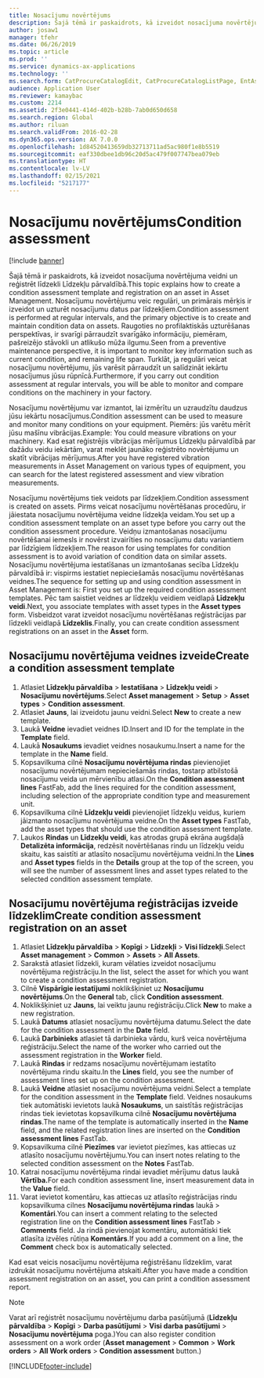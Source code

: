 ```yaml
---
title: Nosacījumu novērtējums
description: Šajā tēmā ir paskaidrots, kā izveidot nosacījuma novērtējuma veidni un reģistrēt līdzekli Līdzekļu pārvaldībā.
author: josaw1
manager: tfehr
ms.date: 06/26/2019
ms.topic: article
ms.prod: ''
ms.service: dynamics-ax-applications
ms.technology: ''
ms.search.form: CatProcureCatalogEdit, CatProcureCatalogListPage, EntAssetObjectCondition, EntAssetConditionTemplate
audience: Application User
ms.reviewer: kamaybac
ms.custom: 2214
ms.assetid: 2f3e0441-414d-402b-b28b-7ab0d650d658
ms.search.region: Global
ms.author: riluan
ms.search.validFrom: 2016-02-28
ms.dyn365.ops.version: AX 7.0.0
ms.openlocfilehash: 1d84520413659db32713711ad5ac980f1e8b5519
ms.sourcegitcommit: eaf330dbee1db96c20d5ac479f007747bea079eb
ms.translationtype: HT
ms.contentlocale: lv-LV
ms.lasthandoff: 02/15/2021
ms.locfileid: "5217177"
---
```

# <a name="condition-assessment"></a><span data-ttu-id="d790c-103">Nosacījumu novērtējums</span><span class="sxs-lookup"><span data-stu-id="d790c-103">Condition assessment</span></span>

[!include [banner](../../includes/banner.md)]

 

<span data-ttu-id="d790c-104">Šajā tēmā ir paskaidrots, kā izveidot nosacījuma novērtējuma veidni un reģistrēt līdzekli Līdzekļu pārvaldībā.</span><span class="sxs-lookup"><span data-stu-id="d790c-104">This topic explains how to create a condition assessment template and registration on an asset in Asset Management.</span></span> <span data-ttu-id="d790c-105">Nosacījumu novērtējumu veic regulāri, un primārais mērķis ir izveidot un uzturēt nosacījumu datus par līdzekļiem.</span><span class="sxs-lookup"><span data-stu-id="d790c-105">Condition assessment is performed at regular intervals, and the primary objective is to create and maintain condition data on assets.</span></span> <span data-ttu-id="d790c-106">Raugoties no profilaktiskās uzturēšanas perspektīvas, ir svarīgi pārraudzīt svarīgāko informāciju, piemēram, pašreizējo stāvokli un atlikušo mūža ilgumu.</span><span class="sxs-lookup"><span data-stu-id="d790c-106">Seen from a preventive maintenance perspective, it is important to monitor key information such as current condition, and remaining life span.</span></span> <span data-ttu-id="d790c-107">Turklāt, ja regulāri veicat nosacījumu novērtējumu, jūs varēsit pārraudzīt un salīdzināt iekārtu nosacījumus jūsu rūpnīcā.</span><span class="sxs-lookup"><span data-stu-id="d790c-107">Furthermore, if you carry out condition assessment at regular intervals, you will be able to monitor and compare conditions on the machinery in your factory.</span></span>

<span data-ttu-id="d790c-108">Nosacījumu novērtējumu var izmantot, lai izmērītu un uzraudzītu daudzus jūsu iekārtu nosacījumus.</span><span class="sxs-lookup"><span data-stu-id="d790c-108">Condition assessment can be used to measure and monitor many conditions on your equipment.</span></span> <span data-ttu-id="d790c-109">Piemērs: jūs varētu mērīt jūsu mašīnu vibrācijas.</span><span class="sxs-lookup"><span data-stu-id="d790c-109">Example: You could measure vibrations on your machinery.</span></span> <span data-ttu-id="d790c-110">Kad esat reģistrējis vibrācijas mērījumus Līdzekļu pārvaldībā par dažādu veidu iekārtām, varat meklēt jaunāko reģistrēto novērtējumu un skatīt vibrācijas mērījumus.</span><span class="sxs-lookup"><span data-stu-id="d790c-110">After you have registered vibration measurements in Asset Management on various types of equipment, you can search for the latest registered assessment and view vibration measurements.</span></span>

<span data-ttu-id="d790c-111">Nosacījumu novērtējums tiek veidots par līdzekļiem.</span><span class="sxs-lookup"><span data-stu-id="d790c-111">Condition assessment is created on assets.</span></span> <span data-ttu-id="d790c-112">Pirms veicat nosacījumu novērtēšanas procedūru, ir jāiestata nosacījumu novērtējuma veidne līdzekļa veidam.</span><span class="sxs-lookup"><span data-stu-id="d790c-112">You set up a condition assessment template on an asset type before you carry out the condition assessment procedure.</span></span> <span data-ttu-id="d790c-113">Veidņu izmantošanas nosacījumu novērtēšanai iemesls ir novērst izvairīties no nosacījumu datu variantiem par līdzīgiem līdzekļiem.</span><span class="sxs-lookup"><span data-stu-id="d790c-113">The reason for using templates for condition assessment is to avoid variation of condition data on similar assets.</span></span> <span data-ttu-id="d790c-114">Nosacījumu novērtējuma iestatīšanas un izmantošanas secība Līdzekļu pārvaldībā ir: vispirms iestatiet nepieciešamās nosacījumu novērtēšanas veidnes.</span><span class="sxs-lookup"><span data-stu-id="d790c-114">The sequence for setting up and using condition assessment in Asset Management is: First you set up the required condition assessment templates.</span></span> <span data-ttu-id="d790c-115">Pēc tam saistiet veidnes ar līdzekļu veidiem veidlapā **Līdzekļu veidi**.</span><span class="sxs-lookup"><span data-stu-id="d790c-115">Next, you associate templates with asset types in the **Asset types** form.</span></span> <span data-ttu-id="d790c-116">Visbeidzot varat izveidot nosacījumu novērtēšanas reģistrācijas par līdzekli veidlapā **Līdzeklis**.</span><span class="sxs-lookup"><span data-stu-id="d790c-116">Finally, you can create condition assessment registrations on an asset in the **Asset** form.</span></span>

## <a name="create-a-condition-assessment-template"></a><span data-ttu-id="d790c-117">Nosacījumu novērtējuma veidnes izveide</span><span class="sxs-lookup"><span data-stu-id="d790c-117">Create a condition assessment template</span></span>

1. <span data-ttu-id="d790c-118">Atlasiet **Līdzekļu pārvaldība** > **Iestatīšana** > **Līdzekļu veidi** > **Nosacījumu novērtējums**.</span><span class="sxs-lookup"><span data-stu-id="d790c-118">Select **Asset management** > **Setup** > **Asset types** > **Condition assessment**.</span></span>
2. <span data-ttu-id="d790c-119">Atlasiet **Jauns**, lai izveidotu jaunu veidni.</span><span class="sxs-lookup"><span data-stu-id="d790c-119">Select **New** to create a new template.</span></span>
3. <span data-ttu-id="d790c-120">Laukā **Veidne** ievadiet veidnes ID.</span><span class="sxs-lookup"><span data-stu-id="d790c-120">Insert and ID for the template in the **Template** field.</span></span>
4. <span data-ttu-id="d790c-121">Laukā **Nosaukums** ievadiet veidnes nosaukumu.</span><span class="sxs-lookup"><span data-stu-id="d790c-121">Insert a name for the template in the **Name** field.</span></span>
5. <span data-ttu-id="d790c-122">Kopsavilkuma cilnē **Nosacījumu novērtējuma rindas** pievienojiet nosacījumu novērtējumam nepieciešamās rindas, tostarp atbilstošā nosacījumu veida un mērvienību atlasi.</span><span class="sxs-lookup"><span data-stu-id="d790c-122">On the **Condition assessment lines** FastFab, add the lines required for the condition assessment, including selection of the appropriate condition type and measurement unit.</span></span>
6. <span data-ttu-id="d790c-123">Kopsavilkuma cilnē **Līdzekļu veidi** pievienojiet līdzekļu veidus, kuriem jāizmanto nosacījumu novērtējuma veidne.</span><span class="sxs-lookup"><span data-stu-id="d790c-123">On the **Asset types** FastTab, add the asset types that should use the condition assessment template.</span></span>
7. <span data-ttu-id="d790c-124">Laukos **Rindas** un **Līdzekļu veidi**, kas atrodas grupā ekrāna augšdaļā **Detalizēta informācija**, redzēsit novērtēšanas rindu un līdzekļu veidu skaitu, kas saistīti ar atlasīto nosacījumu novērtējuma veidni.</span><span class="sxs-lookup"><span data-stu-id="d790c-124">In the **Lines** and **Asset types** fields in the **Details** group at the top of the screen, you will see the number of assessment lines and asset types related to the selected condition assessment template.</span></span>


## <a name="create-condition-assessment-registration-on-an-asset"></a><span data-ttu-id="d790c-125">Nosacījumu novērtējuma reģistrācijas izveide līdzeklim</span><span class="sxs-lookup"><span data-stu-id="d790c-125">Create condition assessment registration on an asset</span></span>

1. <span data-ttu-id="d790c-126">Atlasiet **Līdzekļu pārvaldība** > **Kopīgi** > **Līdzekļi** > **Visi līdzekļi**.</span><span class="sxs-lookup"><span data-stu-id="d790c-126">Select **Asset management** > **Common** > **Assets** > **All Assets**.</span></span>
2. <span data-ttu-id="d790c-127">Sarakstā atlasiet līdzekli, kuram vēlaties izveidot nosacījumu novērtējuma reģistrāciju.</span><span class="sxs-lookup"><span data-stu-id="d790c-127">In the list, select the asset for which you want to create a condition assessment registration.</span></span>
3. <span data-ttu-id="d790c-128">Cilnē **Vispārīgie iestatījumi** noklikšķiniet uz **Nosacījumu novērtējums**.</span><span class="sxs-lookup"><span data-stu-id="d790c-128">On the **General** tab, click **Condition assessment**.</span></span>
4. <span data-ttu-id="d790c-129">Noklikšķiniet uz **Jauns**, lai veiktu jaunu reģistrāciju.</span><span class="sxs-lookup"><span data-stu-id="d790c-129">Click **New** to make a new registration.</span></span>
5. <span data-ttu-id="d790c-130">Laukā **Datums** atlasiet nosacījumu novērtējuma datumu.</span><span class="sxs-lookup"><span data-stu-id="d790c-130">Select the date for the condition assessment in the **Date** field.</span></span>
6. <span data-ttu-id="d790c-131">Laukā **Darbinieks** atlasiet tā darbinieka vārdu, kurš veica novērtējuma reģistrāciju.</span><span class="sxs-lookup"><span data-stu-id="d790c-131">Select the name of the worker who carried out the assessment registration in the **Worker** field.</span></span>
7. <span data-ttu-id="d790c-132">Laukā **Rindas** ir redzams nosacījumu novērtējumam iestatīto novērtējuma rindu skaitu.</span><span class="sxs-lookup"><span data-stu-id="d790c-132">In the **Lines** field, you see the number of assessment lines set up on the condition assessment.</span></span>
8. <span data-ttu-id="d790c-133">Laukā **Veidne** atlasiet nosacījumu novērtējuma veidni.</span><span class="sxs-lookup"><span data-stu-id="d790c-133">Select a template for the condition assessment in the **Template** field.</span></span> <span data-ttu-id="d790c-134">Veidnes nosaukums tiek automātiski ievietots laukā **Nosaukums**, un saistītās reģistrācijas rindas tiek ievietotas kopsavilkuma cilnē **Nosacījumu novērtējuma rindas**.</span><span class="sxs-lookup"><span data-stu-id="d790c-134">The name of the template is automatically inserted in the **Name** field, and the related registration lines are inserted on the **Condition assessment lines** FastTab.</span></span>
9. <span data-ttu-id="d790c-135">Kopsavilkuma cilnē **Piezīmes** var ievietot piezīmes, kas attiecas uz atlasīto nosacījumu novērtējumu.</span><span class="sxs-lookup"><span data-stu-id="d790c-135">You can insert notes relating to the selected condition assessment on the **Notes** FastTab.</span></span>
10. <span data-ttu-id="d790c-136">Katrai nosacījumu novērtējuma rindai ievadiet mērījumu datus laukā **Vērtība.**</span><span class="sxs-lookup"><span data-stu-id="d790c-136">For each condition assessment line, insert measurement data in the **Value** field.</span></span>
11. <span data-ttu-id="d790c-137">Varat ievietot komentāru, kas attiecas uz atlasīto reģistrācijas rindu kopsavilkuma cilnes **Nosacījumu novērtējuma rindas** laukā > **Komentāri**.</span><span class="sxs-lookup"><span data-stu-id="d790c-137">You can insert a comment relating to the selected registration line on the **Condition assessment lines** FastTab > **Comments** field.</span></span> <span data-ttu-id="d790c-138">Ja rindā pievienojat komentāru, automātiski tiek atlasīta izvēles rūtiņa **Komentārs**.</span><span class="sxs-lookup"><span data-stu-id="d790c-138">If you add a comment on a line, the **Comment** check box is automatically selected.</span></span>

<span data-ttu-id="d790c-139">Kad esat veicis nosacījumu novērtējuma reģistrēšanu līdzeklim, varat izdrukāt nosacījumu novērtējuma atskaiti.</span><span class="sxs-lookup"><span data-stu-id="d790c-139">After you have made a condition assessment registration on an asset, you can print a condition assessment report.</span></span>

>[!NOTE]
><span data-ttu-id="d790c-140">Varat arī reģistrēt nosacījumu novērtējumu darba pasūtījumā (**Līdzekļu pārvaldība** > **Kopīgi** > **Darba pasūtījumi** > **Visi darba pasūtījumi** > **Nosacījumu novērtējuma** poga.)</span><span class="sxs-lookup"><span data-stu-id="d790c-140">You can also register condition assessment on a work order (**Asset management** > **Common** > **Work orders** > **All Work orders** > **Condition assessment** button.)</span></span>


[!INCLUDE[footer-include](../../../includes/footer-banner.md)]